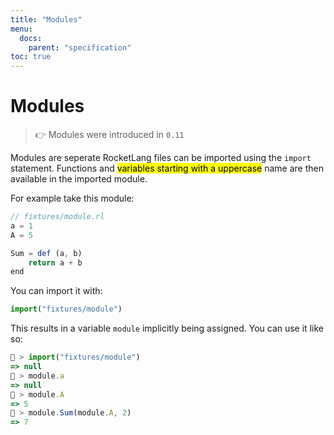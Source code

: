 ```yaml
---
title: "Modules"
menu:
  docs:
    parent: "specification"
toc: true
---
```

# Modules
> 👉 Modules were introduced in `0.11`

Modules are seperate RocketLang files can be imported using the `import` statement.
Functions and <mark>variables starting with a uppercase</mark> name are then available in the imported module.

For example take this module:

```js
// fixtures/module.rl
a = 1
A = 5

Sum = def (a, b)
    return a + b
end
```

You can import it with:

```js
import("fixtures/module")
```

This results in a variable `module` implicitly being assigned.
You can use it like so:

```js
🚀 > import("fixtures/module")
=> null
🚀 > module.a
=> null
🚀 > module.A
=> 5
🚀 > module.Sum(module.A, 2)
=> 7
```
